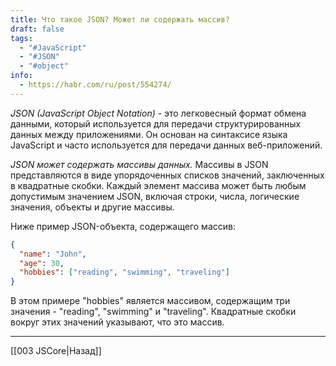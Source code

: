```yaml
---
title: Что такое JSON? Может ли содержать массив?
draft: false
tags:
  - "#JavaScript"
  - "#JSON"
  - "#object"
info:
  - https://habr.com/ru/post/554274/
---
```

_JSON (JavaScript Object Notation)_ - это легковесный формат обмена данными, который используется для передачи структурированных данных между приложениями. Он основан на синтаксисе языка JavaScript и часто используется для передачи данных веб-приложений.

_JSON может содержать массивы данных._ Массивы в JSON представляются в виде упорядоченных списков значений, заключенных в квадратные скобки. Каждый элемент массива может быть любым допустимым значением JSON, включая строки, числа, логические значения, объекты и другие массивы.

Ниже пример JSON-объекта, содержащего массив:

```json
{
  "name": "John",
  "age": 30,
  "hobbies": ["reading", "swimming", "traveling"]
}
```

В этом примере "hobbies" является массивом, содержащим три значения - "reading", "swimming" и "traveling". Квадратные скобки вокруг этих значений указывают, что это массив.

---

[[003 JSCore|Назад]]
